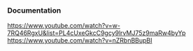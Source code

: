 ### Documentation

https://www.youtube.com/watch?v=w-7RQ46RgxU&list=PL4cUxeGkcC9gcy9lrvMJ75z9maRw4byYp
https://www.youtube.com/watch?v=nZRbnBBupBI

